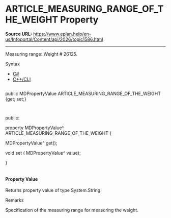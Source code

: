 # ARTICLE_MEASURING_RANGE_OF_THE_WEIGHT Property

**Source URL:** https://www.eplan.help/en-us/Infoportal/Content/api/2026/topic1586.html

---

Measuring range: Weight # 26125.

Syntax

- [C#](#i-syntax-CS)
- [C++/CLI](#i-syntax-CPP2005)

```
```
public MDPropertyValue ARTICLE_MEASURING_RANGE_OF_THE_WEIGHT {get; set;}
```
```

```
```
public:

property MDPropertyValue^ ARTICLE_MEASURING_RANGE_OF_THE_WEIGHT {

   MDPropertyValue^ get();

   void set (    MDPropertyValue^ value);

}
```
```

#### Property Value

Returns property value of type System.String.

Remarks

Specification of the measuring range for measuring the weight.
